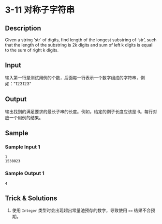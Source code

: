 # 3-11 对称子字符串

## Description

Given a string ‘str’ of digits, find length of the longest substring of ‘str’, such that the length of the substring is 2k digits and sum of left k digits is equal to the sum of right k digits.

## Input

输入第一行是测试用例的个数，后面每一行表示一个数字组成的字符串，例如："123123"

## Output

输出找到的满足要求的最长子串的长度。例如，给定的例子长度应该是 6。每行对应一个用例的结果。

## Sample

### Sample Input 1

~~~
1
1538023
~~~

### Sample Output 1

~~~
4
~~~

## Trick & Solutions

1. 使用 `Integer` 类型时会出现超出常量池预存的数字，导致使用 `==` 结果不合预期。

